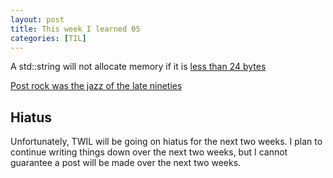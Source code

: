 ```yaml
---
layout: post
title: This week I learned 05
categories: [TIL]
---
```


A std::string will not allocate memory if it is [less than 24
bytes](https://joellaity.com/2020/01/31/string.html)

[Post rock was the jazz of the late
nineties](https://overcast.fm/+BmENwXQZQ/07:41)

## Hiatus

Unfortunately, TWIL will be going on hiatus for the next two weeks. I plan to
continue writing things down over the next two weeks, but I cannot guarantee a
post will be made over the next two weeks.
